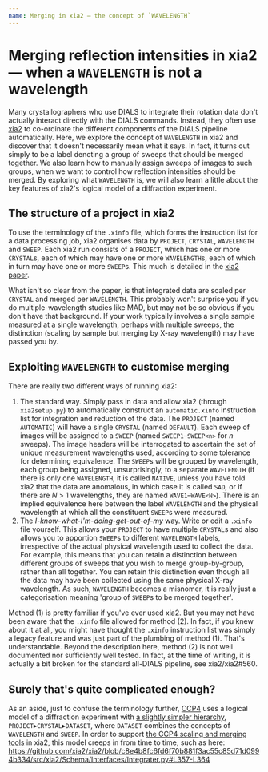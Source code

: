 ```yaml
---
name: Merging in xia2 — the concept of `WAVELENGTH`
---
```


# Merging reflection intensities in xia2 — when a `WAVELENGTH` is not a wavelength

Many crystallographers who use DIALS to integrate their rotation data don't actually interact directly with the DIALS commands.
Instead, they often use [xia2](https://xia2.github.io) to co-ordinate the different components of the DIALS pipeline automatically.
Here, we explore the concept of `WAVELENGTH` in xia2 and discover that it doesn't necessarily mean what it says.
In fact, it turns out simply to be a label denoting a group of sweeps that should be merged together.
We also learn how to manually assign sweeps of images to such groups, when we want to control how reflection intensities should be merged.
By exploring what `WAVELENGTH` is, we will also learn a little about the key features of xia2's logical model of a diffraction experiment.

## The structure of a project in xia2

To use the terminology of the `.xinfo` file, which forms the instruction list for a data processing job, xia2 organises data by `PROJECT`, `CRYSTAL`, `WAVELENGTH` and `SWEEP`.
Each xia2 run consists of a `PROJECT`, which has one or more `CRYSTAL`s, each of which may have one or more `WAVELENGTH`s, each of which in turn may have one or more `SWEEP`s.
This much is detailed in the [xia2 paper](https://journals.iucr.org/j/issues/2010/01/00/ea5113).

What isn't so clear from the paper, is that integrated data are scaled per `CRYSTAL` and merged per `WAVELENGTH`.
This probably won't surprise you if you do multiple-wavelength studies like MAD, but may not be so obvious if you don't have that background.
If your work typically involves a single sample measured at a single wavelength, perhaps with multiple sweeps, the distinction (scaling by sample but merging by X-ray wavelength) may have passed you by.

## Exploiting `WAVELENGTH` to customise merging

There are really two different ways of running xia2:
1. The standard way.
   Simply pass in data and allow xia2 (through `xia2setup.py`) to automatically construct an `automatic.xinfo` instruction list for integration and reduction of the data.
   The `PROJECT` (named `AUTOMATIC`) will have a single `CRYSTAL` (named `DEFAULT`).
   Each sweep of images will be assigned to a `SWEEP` (named `SWEEP1`–`SWEEP<n>` for _n_ sweeps).
   The image headers will be interrogated to ascertain the set of unique measurement wavelengths used, according to some tolerance for determining equivalence.
   The `SWEEP`s will be grouped by wavelength, each group being assigned, unsurprisingly, to a separate `WAVELENGTH` (if there is only one `WAVELENGTH`, it is called `NATIVE`, unless you have told xia2 that the data are anomalous, in which case it is called `SAD`, or if there are _N_ > 1 wavelengths, they are named `WAVE1`–`WAVE<N>`).
   There is an implied equivalence here between the label `WAVELENGTH` and the physical wavelength at which all the constituent `SWEEP`s were measured.
2. The _I-know-what-I'm-doing-get-out-of-my_ way.
   Write or edit a `.xinfo` file yourself.
   This allows your `PROJECT` to have multiple `CRYSTAL`s and also allows you to apportion `SWEEP`s to different `WAVELENGTH` labels, irrespective of the actual physical wavelength used to collect the data.
   For example, this means that you can retain a distinction between different groups of sweeps that you wish to merge group-by-group, rather than all together.
   You can retain this distinction even though all the data may have been collected using the same physical X-ray wavelength.
   As such, `WAVELENGTH` becomes a misnomer, it is really just a categorisation meaning 'group of `SWEEP`s to be merged together'.

Method (1) is pretty familiar if you've ever used xia2.
But you may not have been aware that the `.xinfo` file allowed for method (2).
In fact, if you knew about it at all, you might have thought the `.xinfo` instruction list was simply a legacy feature and was just part of the plumbing of method (1).
That's understandable.
Beyond the description here, method (2) is not well documented nor sufficiently well tested.  In fact, at the time of writing, it is actually a bit broken for the standard all-DIALS pipeline, see xia2/xia2#560.

## Surely that's quite complicated enough?

As an aside, just to confuse the terminology further, [CCP4](http://www.ccp4.ac.uk) uses a logical model of a diffraction experiment with [a slightly simpler hierarchy](http://legacy.ccp4.ac.uk/html/mtzformat.html#datamodel), `PROJECT`▸`CRYSTAL`▸`DATASET`, where `DATASET` combines the concepts of `WAVELENGTH` and `SWEEP`.
In order to support [the CCP4 scaling and merging tools](https://www.mrc-lmb.cam.ac.uk/harry/pre/aimless.html) in xia2, this model creeps in from time to time, such as here:
https://github.com/xia2/xia2/blob/c8e4b8fc6fd6f70b881f3ac55c85d71d0994b334/src/xia2/Schema/Interfaces/Integrater.py#L357-L364
